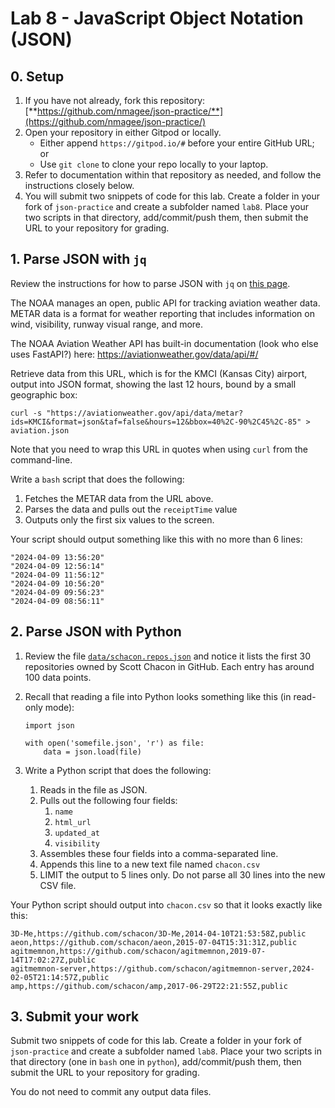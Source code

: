 # Lab 8 - JavaScript Object Notation (JSON)

## 0. Setup

1. If you have not already, fork this repository: [**https://github.com/nmagee/json-practice/**](https://github.com/nmagee/json-practice/)
2. Open your repository in either Gitpod or locally.
    - Either append `https://gitpod.io/#` before your entire GitHub URL; or
    - Use `git clone` to clone your repo locally to your laptop.
3. Refer to documentation within that repository as needed, and follow the instructions closely below.
4. You will submit two snippets of code for this lab. Create a folder in your fork of `json-practice` and create a subfolder named `lab8`. Place your two scripts in that directory, add/commit/push them, then submit the URL to your repository for grading.

## 1. Parse JSON with `jq`

Review the instructions for how to parse JSON with `jq` on [this page](https://github.com/nmagee/json-practice/tree/main/jq). 

The NOAA manages an open, public API for tracking aviation weather data.  METAR data is a format for weather reporting that includes information on wind, visibility, runway visual range, and more.

The NOAA Aviation Weather API has built-in documentation (look who else uses FastAPI?) here: https://aviationweather.gov/data/api/#/

Retrieve data from this URL, which is for the KMCI (Kansas City) airport, output into JSON format, showing the last 12 hours, bound by a small geographic box:
```
curl -s "https://aviationweather.gov/api/data/metar?ids=KMCI&format=json&taf=false&hours=12&bbox=40%2C-90%2C45%2C-85" > aviation.json
```

Note that you need to wrap this URL in quotes when using `curl` from the command-line.

Write a `bash` script that does the following:

1. Fetches the METAR data from the URL above.
2. Parses the data and pulls out the `receiptTime` value
3. Outputs only the first six values to the screen.

Your script should output something like this with no more than 6 lines:

```
"2024-04-09 13:56:20"
"2024-04-09 12:56:14"
"2024-04-09 11:56:12"
"2024-04-09 10:56:20"
"2024-04-09 09:56:23"
"2024-04-09 08:56:11"
```

## 2. Parse JSON with Python

1. Review the file [`data/schacon.repos.json`](data/schacon.repos.json) and notice it lists the first 30 repositories owned by Scott Chacon in GitHub. Each entry has around 100 data points.

2. Recall that reading a file into Python looks something like this (in read-only mode):

    ```
    import json
    
    with open('somefile.json', 'r') as file:
        data = json.load(file)
    ```

3. Write a Python script that does the following:
   
   1. Reads in the file as JSON.
   2. Pulls out the following four fields:
      1. `name`
      2. `html_url`
      3. `updated_at`
      4. `visibility`
   3. Assembles these four fields into a comma-separated line.
   4. Appends this line to a new text file named `chacon.csv`
   5. LIMIT the output to 5 lines only. Do not parse all 30 lines into the new CSV file.

Your Python script should output into `chacon.csv` so that it looks exactly like this:

```
3D-Me,https://github.com/schacon/3D-Me,2014-04-10T21:53:58Z,public
aeon,https://github.com/schacon/aeon,2015-07-04T15:31:31Z,public
agitmemnon,https://github.com/schacon/agitmemnon,2019-07-14T17:02:27Z,public
agitmemnon-server,https://github.com/schacon/agitmemnon-server,2024-02-05T21:14:57Z,public
amp,https://github.com/schacon/amp,2017-06-29T22:21:55Z,public
```

## 3. Submit your work

Submit two snippets of code for this lab. Create a folder in your fork of `json-practice` and create a subfolder named `lab8`. Place your two scripts in that directory (one in `bash` one in `python`), add/commit/push them, then submit the URL to your repository for grading.

You do not need to commit any output data files.
